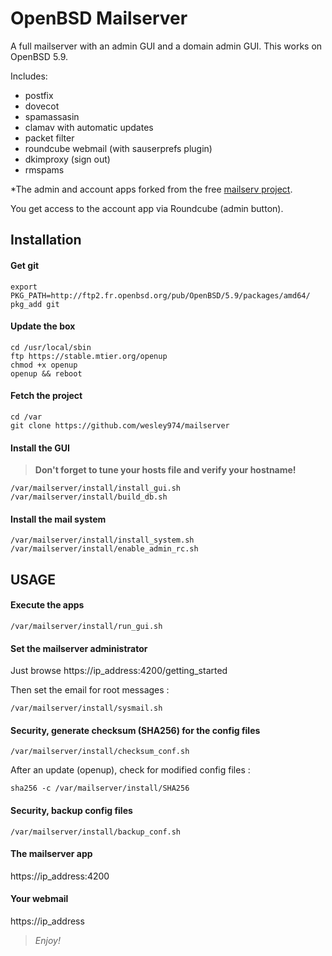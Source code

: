 # OpenBSD Mailserver

A full mailserver with an admin GUI and a domain admin GUI.
This works on OpenBSD 5.9.

Includes:

- postfix
- dovecot
- spamassasin 
- clamav with automatic updates
- packet filter
- roundcube webmail (with sauserprefs plugin)
- dkimproxy (sign out)
- rmspams 

*The admin and account apps forked from the free [mailserv project](https://github.com/mailserv/mailserv).

You get access to the account app via Roundcube (admin button).

## Installation

#### Get git

    export PKG_PATH=http://ftp2.fr.openbsd.org/pub/OpenBSD/5.9/packages/amd64/
    pkg_add git

#### Update the box

    cd /usr/local/sbin
    ftp https://stable.mtier.org/openup
    chmod +x openup
    openup && reboot
    
#### Fetch the project

    cd /var
    git clone https://github.com/wesley974/mailserver
    
#### Install the GUI

>**Don't forget to tune your hosts file and verify your hostname!**

    /var/mailserver/install/install_gui.sh
    /var/mailserver/install/build_db.sh

#### Install the mail system

    /var/mailserver/install/install_system.sh 
    /var/mailserver/install/enable_admin_rc.sh

## USAGE

#### Execute the apps

    /var/mailserver/install/run_gui.sh

#### Set the mailserver administrator

Just browse https://ip_address:4200/getting_started

Then set the email for root messages :

    /var/mailserver/install/sysmail.sh

#### Security, generate checksum (SHA256) for the config files

    /var/mailserver/install/checksum_conf.sh
    
After an update (openup), check for modified config files :

    sha256 -c /var/mailserver/install/SHA256

#### Security, backup config files
	
    /var/mailserver/install/backup_conf.sh

#### The mailserver app

https://ip_address:4200

#### Your webmail

https://ip_address

>*Enjoy!*

